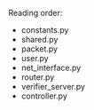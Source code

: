 Reading order: 
- constants.py
- shared.py
- packet.py
- user.py
- net_interface.py
- router.py
- verifier_server.py
- controller.py

